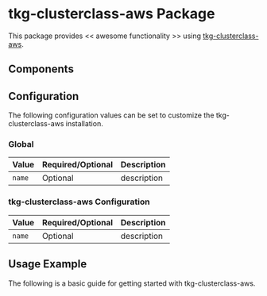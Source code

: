 # tkg-clusterclass-aws Package

This package provides << awesome functionality >> using [tkg-clusterclass-aws](https://INFO_NEEDED).

## Components

## Configuration

The following configuration values can be set to customize the tkg-clusterclass-aws installation.

### Global

| Value | Required/Optional | Description |
|-------|-------------------|-------------|
| `name` | Optional | description |

### tkg-clusterclass-aws Configuration

| Value | Required/Optional | Description |
|-------|-------------------|-------------|
| `name` | Optional | description |

## Usage Example

The following is a basic guide for getting started with tkg-clusterclass-aws.
